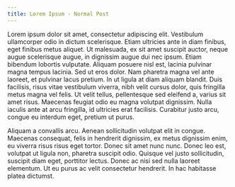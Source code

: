 ```yaml
---
title: Lorem Ipsum - Normal Post
---
```

Lorem ipsum dolor sit amet, consectetur adipiscing elit. Vestibulum ullamcorper odio in dictum scelerisque. Etiam ultricies ante in diam finibus, eget finibus metus aliquet. Ut malesuada, ex sit amet suscipit auctor, neque augue scelerisque augue, in dignissim augue dui nec ipsum. Etiam bibendum lobortis vulputate. Aliquam posuere nisl est, lacinia pulvinar magna tempus lacinia. Sed ut eros dolor. Nam pharetra magna vel ante laoreet, et pulvinar lacus pretium. In ut ligula at diam aliquam blandit. Duis facilisis, risus vitae vestibulum viverra, nibh velit cursus dolor, quis fringilla metus magna vel felis. Ut velit tellus, pellentesque sed eleifend a, varius sit amet risus. Maecenas feugiat odio eu magna volutpat dignissim. Nulla iaculis ante at arcu fringilla, id ultricies erat facilisis. Curabitur justo arcu, congue eu interdum eget, pretium ut purus.

Aliquam a convallis arcu. Aenean sollicitudin volutpat elit in congue. Maecenas consequat, felis in hendrerit dignissim, ex metus dignissim enim, eu viverra risus risus eget tortor. Donec sit amet nunc nunc. Donec leo est, volutpat ut ligula non, pharetra suscipit odio. Quisque vel justo sollicitudin, suscipit diam eget, porttitor lectus. Donec ac nisi sed nulla laoreet elementum. Ut eu purus ac velit consectetur hendrerit. In hac habitasse platea dictumst.